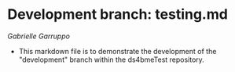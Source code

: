# Development branch: testing.md
*Gabrielle Garruppo*
- This markdown file is to demonstrate the development of the "development" branch within the ds4bmeTest repository.

